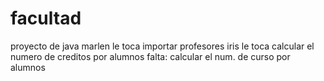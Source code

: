 # facultad
proyecto de java
marlen le toca importar profesores
iris le toca calcular el numero de creditos por alumnos
falta: calcular el num. de curso por alumnos
